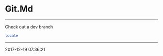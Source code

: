 # Git.Md

----------------------------------------- 
Check out a dev branch
```bash
locate
```

-----------------------------------------
2017-12-19 07:36:21
